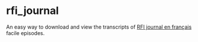# rfi_journal
An easy way to download and view the transcripts of [RFI journal en français](https://savoirs.rfi.fr/fr/apprendre-enseigner/langue-francaise/journal-en-francais-facile) facile episodes. 
